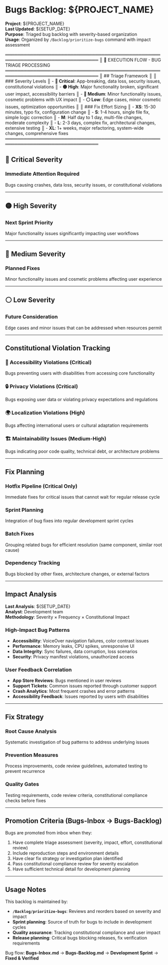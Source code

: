 # Bugs Backlog: ${PROJECT_NAME}
<!-- Template Version: 0 | ContextKit: 0.0.0 | Updated: 2025-09-13 -->

**Project**: ${PROJECT_NAME}  
**Last Updated**: ${SETUP_DATE}  
**Purpose**: Triaged bug backlog with severity-based organization  
**Usage**: Organized by `/Backlog/prioritize-bugs` command with impact assessment

════════════════════════════════════════════════════════════════════════════════
║ 🤖 EXECUTION FLOW - BUG TRIAGE PROCESSING
════════════════════════════════════════════════════════════════════════════════
║ ## Triage Framework
║
║ ### Severity Levels
║ - **🔴 Critical**: App-breaking, data loss, security issues, constitutional violations
║ - **🟡 High**: Major functionality broken, significant user impact, accessibility barriers
║ - **🔵 Medium**: Minor functionality issues, cosmetic problems with UX impact
║ - **⚪ Low**: Edge cases, minor cosmetic issues, optimization opportunities
║
║ ### Fix Effort Sizing
║ - **XS**: 15-30 minutes, typo fix, configuration change
║ - **S**: 1-4 hours, single file fix, simple logic correction
║ - **M**: Half day to 1 day, multi-file changes, moderate complexity
║ - **L**: 2-3 days, complex fix, architectural changes, extensive testing
║ - **XL**: 1+ weeks, major refactoring, system-wide changes, comprehensive fixes
════════════════════════════════════════════════════════════════════════════════

## 🔴 Critical Severity

### Immediate Attention Required
Bugs causing crashes, data loss, security issues, or constitutional violations

---

## 🟡 High Severity

### Next Sprint Priority
Major functionality issues significantly impacting user workflows

---

## 🔵 Medium Severity

### Planned Fixes
Minor functionality issues and cosmetic problems affecting user experience

---

## ⚪ Low Severity

### Future Consideration
Edge cases and minor issues that can be addressed when resources permit

---

## Constitutional Violation Tracking

### 🚨 Accessibility Violations (Critical)
Bugs preventing users with disabilities from accessing core functionality

### 🔒 Privacy Violations (Critical)
Bugs exposing user data or violating privacy expectations and regulations

### 🌍 Localization Violations (High)
Bugs affecting international users or cultural adaptation requirements

### 🏗️ Maintainability Issues (Medium-High)
Bugs indicating poor code quality, technical debt, or architecture problems

---

## Fix Planning

### Hotfix Pipeline (Critical Only)
Immediate fixes for critical issues that cannot wait for regular release cycle

### Sprint Planning
Integration of bug fixes into regular development sprint cycles

### Batch Fixes
Grouping related bugs for efficient resolution (same component, similar root cause)

### Dependency Tracking
Bugs blocked by other fixes, architecture changes, or external factors

---

## Impact Analysis

**Last Analysis**: ${SETUP_DATE}  
**Analyst**: Development team  
**Methodology**: Severity × Frequency × Constitutional Impact

### High-Impact Bug Patterns
- **Accessibility**: VoiceOver navigation failures, color contrast issues
- **Performance**: Memory leaks, CPU spikes, unresponsive UI
- **Data Integrity**: Sync failures, data corruption, loss scenarios
- **Security**: Privacy manifest violations, unauthorized access

### User Feedback Correlation
- **App Store Reviews**: Bugs mentioned in user reviews
- **Support Tickets**: Common issues reported through customer support
- **Crash Analytics**: Most frequent crashes and error patterns
- **Accessibility Feedback**: Issues reported by users with disabilities

---

## Fix Strategy

### Root Cause Analysis
Systematic investigation of bug patterns to address underlying issues

### Prevention Measures
Process improvements, code review guidelines, automated testing to prevent recurrence

### Quality Gates
Testing requirements, code review criteria, constitutional compliance checks before fixes

---

## Promotion Criteria (Bugs-Inbox → Bugs-Backlog)

Bugs are promoted from inbox when they:
1. Have complete triage assessment (severity, impact, effort, constitutional review)
2. Include reproduction steps and environment details
3. Have clear fix strategy or investigation plan identified
4. Pass constitutional compliance review for severity escalation
5. Have sufficient technical detail for development planning

---

## Usage Notes

This backlog is maintained by:
- **`/Backlog/prioritize-bugs`**: Reviews and reorders based on severity and impact
- **Sprint planning**: Source of truth for bugs to include in development cycles
- **Quality assurance**: Tracking constitutional compliance and user impact
- **Release planning**: Critical bugs blocking releases, fix verification requirements

Bug flow: **Bugs-Inbox.md** → **Bugs-Backlog.md** → **Development Sprint** → **Fixed & Verified**